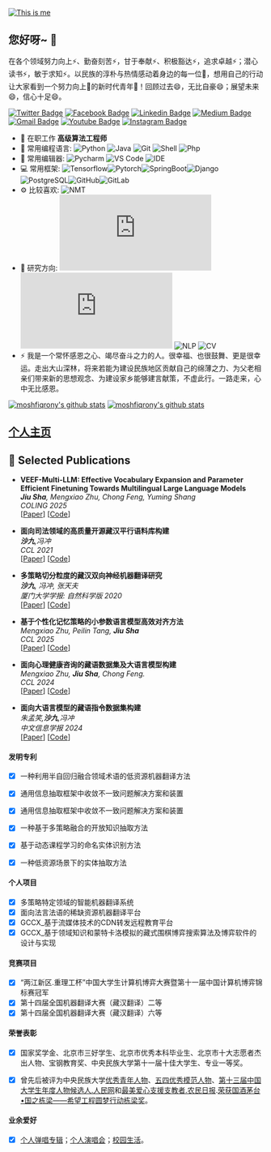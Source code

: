 [![This is me](https://readme-typing-svg.herokuapp.com?size=23&color=15485F&center=true&vCenter=true&width=1400&lines=%F0%9F%92%A1+%E7%8E%B0%E5%AE%9E%E7%9A%84%E6%8A%BD%E8%B1%A1%E6%98%AF%E8%AF%AD%E8%A8%80%EF%BC%8C%E8%AF%AD%E8%A8%80%E7%9A%84%E6%8A%BD%E8%B1%A1%E6%98%AF%E7%A8%8B%E5%BA%8F%EF%BC%8C%E7%A8%8B%E5%BA%8F%E7%9A%84%E6%8A%BD%E8%B1%A1%E6%98%AF%E6%95%B0%E7%90%86%E9%80%BB%E8%BE%91%EF%BC%8C%E6%95%B0%E7%90%86%E9%80%BB%E8%BE%91%E7%9A%84%E6%8A%BD%E8%B1%A1%E6%98%AF%E8%B6%85%E8%B6%8A%E8%AE%A4%E7%9F%A5%E7%9A%84%E7%9C%9F%E7%90%86%E3%80%82)](https://git.io/typing-svg)
## 您好呀~ 👋
在各个领域努力向上⚡、勤奋刻苦⚡，甘于奉献⚡、积极豁达⚡，追求卓越⚡；潜心读书⚡，敏于求知⚡。以民族的淳朴与热情感动着身边的每一位🔭，想用自己的行动让大家看到一个努力向上🔭的新时代青年🔭！回顾过去😄，无比自豪😄；展望未来😄，信心十足😄。

[![Twitter Badge](https://img.shields.io/badge/-shajiu-blue?style=plastic&logo=Twitter&logoColor=white&link=https://twitter.com/shajiu/)](https://twitter.com/shajiu/)
[![Facebook Badge](https://img.shields.io/badge/-shajiu-blue?style=plastic&logo=Facebook&logoColor=white&link=https://www.facebook.com/in/shajiu/)](https://www.facebook.com/profile.php?id=100072590255259)
[![Linkedin Badge](https://img.shields.io/badge/-shajiu-blue?style=plastic&logo=Linkedin&logoColor=white&link=https://www.linkedin.com/in/%E4%B9%9D-%E6%B2%99-8a1357220/)](https://www.linkedin.com/in/%E4%B9%9D-%E6%B2%99-8a1357220/)
[![Medium Badge](https://img.shields.io/badge/-@shajiu-black?style=plastic&labelColor=000000&logo=Medium&link=https://medium.com/@moshfiqrony/)](https://medium.com/@18810979033)
[![Gmail Badge](https://img.shields.io/badge/-shajiu@bit.edu.cn-c14438?style=plastic&logo=Gmail&logoColor=white&link=mailto:shajiu@iubat.edu)](mailto:shajiu@iubat.edu)
[![Youtube Badge](https://img.shields.io/badge/-shajiu-darkred?style=plastic&logo=youtube&logoColor=white&link=https://www.youtube.com/channel/UCZz07tLC8RqmCxc5nDGs9Xw)](https://www.youtube.com/channel/UCZz07tLC8RqmCxc5nDGs9Xw)
[![Instagram Badge](https://img.shields.io/badge/-shajiu-purple?style=plastic&logo=instagram&logoColor=white&link=https://instagram.com/moshfiqrony/)](https://instagram.com/shajiu)

- 🏢 在职工作 **高级算法工程师**
- 🚀 常用编程语言:
  ![Python](https://img.shields.io/badge/-Python-black?style=plastic&logo=Python)
  ![Java](https://img.shields.io/badge/-Java-8fcfd1?style=plastic&logo=Java)
  ![Git](https://img.shields.io/badge/-Git-black?style=plastic&logo=git)
  ![Shell](https://img.shields.io/badge/-Shell-blasck?style=plastic&logo=Shell)
  ![Php](https://img.shields.io/badge/-php-394989?style=plastic&logo=php)
- 📙 常用编辑器:
  ![Pycharm](https://img.shields.io/badge/-Pycharm-007ACC?style=plastic&logo=Pycharm)
  ![VS Code](https://img.shields.io/badge/-VS%20Code-007ACC?style=plastic&logo=visual-studio-code)
  ![IDE](https://img.shields.io/badge/-IDE-007ACC?style=plastic&logo=IDE)
- 💻 常用框架:
  ![Tensorflow](https://img.shields.io/badge/-Tensorflow-3b2e5a?style=plastic&logo=tensorflow)![Pytorch](https://img.shields.io/badge/-Pytorch-0081CB?style=plastic&logo=pytorch)![SpringBoot](https://img.shields.io/badge/-SpringBoot-563D7C?style=plastic&logo=SpringBoot)![Django](https://img.shields.io/badge/-Django-092E20?style=plastic&logo=Django)![PostgreSQL](https://img.shields.io/badge/-PostgreSQL-336791?style=plastic&logo=postgresql)![GitHub](https://img.shields.io/badge/-GitHub-181717?style=plastic&logo=github)![GitLab](https://img.shields.io/badge/-GitLab-FCA121?style=plastic&logo=gitlab)
- ⚙️ 比较喜欢: ![NMT](https://img.shields.io/badge/-NMT-394989?style=plastic&logo=NMT)
- 🌱 研究方向:
  ![机器学习](https://img.shields.io/badge/-机器学习-black?style=plastic&logo=Node.js) ![深度学习](https://img.shields.io/badge/-深度学习-c7b198?style=plastic&logo=Express.JS) ![NLP](https://img.shields.io/badge/-NLP-E10098?style=plastic&logo=Graphql)
  ![CV](https://img.shields.io/badge/-CV-black?style=plastic&logo=mongodb)
- ⚡️ 我是一个常怀感恩之心、竭尽奋斗之力的人。很幸福、也很鼓舞、更是很幸运。走出大山深林，将来若能为建设民族地区贡献自己的绵薄之力、为父老相亲们带来新的思想观念、为建设家乡能够建言献策，不虚此行。一路走来，心中无比感恩。

[![moshfiqrony's github stats](https://github-readme-stats.vercel.app/api?username=Shajiu&theme=dark&show_icons=true)](https://github.com/shajiu)
[![moshfiqrony's github stats](https://github-readme-stats.vercel.app/api/pin/?username=moshfiqrony&repo=awesome-bd-readme-profile&theme=dark)](https://github.com/Shajiu/)

## [个人主页](https://shajiu.github.io/)
   


## 📄 Selected Publications

- **VEEF-Multi-LLM: Effective Vocabulary Expansion and Parameter Efficient Finetuning Towards Multilingual Large Language Models**  
  ****Jiu Sha***, Mengxiao Zhu, Chong Feng, Yuming Shang*  
  *COLING 2025*  
  [[Paper](https://aclanthology.org/2025.coling-main.533.pdf)] [[Code](https://github.com/Shajiu/VEEF-Multi-LLM)]



- **面向司法领域的高质量开源藏汉平行语料库构建**  
  ****沙九***,冯冲*  
  *CCL 2021*  
  [[Paper](http://jcip.cipsc.org.cn/CN/abstract/abstract3217.shtml)] [[Code](http://jcip.cipsc.org.cn/CN/abstract/abstract3217.shtml)]

- **多策略切分粒度的藏汉双向神经机器翻译研究**  
  ****沙九***, 冯冲, 张天夫*  
  *厦门大学学报: 自然科学版 2020*  
  [[Paper](http://dianda.cqvip.com/Qikan/Article/Detail?id=7101160584)] [[Code](http://dianda.cqvip.com/Qikan/Article/Detail?id=7101160584)]

- **基于个性化记忆策略的小参数语言模型高效对齐方法**  
  *Mengxiao Zhu, Peilin Tang, ***Jiu Sha****  
  *CCL 2025*  
  [[Paper](http://cips-cl.org/static/CCL2025/cclProgram/program/index.html)] [[Code](http://cips-cl.org/static/CCL2025/cclProgram/program/index.html)]
  
- **面向心理健康咨询的藏语数据集及大语言模型构建**  
  *Mengxiao Zhu, ***Jiu Sha***, Chong Feng.*  
  *CCL 2024*  
  [[Paper](https://aclanthology.org/2024.ccl-1.25)] [[Code](https://aclanthology.org/2024.ccl-1.25)]
  
- **面向大语言模型的藏语指令数据集构建**  
  *朱孟笑,***沙九***,冯冲*  
  *中文信息学报 2024*  
  [[Paper](http://jcip.cipsc.org.cn/CN/Y2024/V38/I12/83)] [[Code](http://jcip.cipsc.org.cn/CN/Y2024/V38/I12/83)]






####  发明专利
-	[x] 一种利用半自回归融合领域术语的低资源机器翻译方法
- [x] 通用信息抽取框架中收敛不一致问题解决方案和装置
-	[x] 通用信息抽取框架中收敛不一致问题解决方案和装置
-	[x] 一种基于多策略融合的开放知识抽取方法
-	[x] 基于动态课程学习的命名实体识别方法
-	[x] 一种低资源场景下的实体抽取方法





#### 个人项目
- [x] 多策略特定领域的智能机器翻译系统
- [x] 面向法言法语的稀缺资源机器翻译平台  
- [x] GCCX_基于流媒体技术的CDN转发远程教育平台
- [x] GCCX_基于领域知识和蒙特卡洛模拟的藏式围棋博弈搜索算法及博弈软件的设计与实现

#### 竞赛项目
- [x] “两江新区.重理工杯”中国大学生计算机博弈大赛暨第十一届中国计算机博弈锦标赛冠军
- [x] 第十四届全国机器翻译大赛（藏汉翻译）二等
- [x] 第十四届全国机器翻译大赛（藏汉翻译）六等

####  荣誉表彰
- [x] 国家奖学金、北京市三好学生、北京市优秀本科毕业生、北京市十大志愿者杰出人物、宝钢教育奖、中央民族大学第十一届十佳大学生、专业一等奖。

- [x] 曾先后被评为中央民族大学[优秀青年人物](https://www.sohu.com/a/229225619_174487)、[五四优秀模范人物](https://www.sohu.com/a/230474705_256808)、[第十三届中国大学生年度人物候选人.人民网](http://edu.people.com.cn/n1/2018/0420/c8216-29940453.html?from=timeline&isappinstalled=1)和[最美爱心支援支教者.农民日报](https://news.muc.edu.cn/info/1022/16183.htm).[荣获国酒茅台•国之栋梁——希望工程圆梦行动栋梁奖](https://www.tjkx.com/news/show/1050312)。

#### 业余爱好
- [x] [个人弹唱专辑](http://i.youku.com/u/UMTM2ODA4NzMyMA==)；[个人演唱会](https://v.qq.com/x/page/t0836o0o5ug.html?from=timeline)；[校园生活](https://v.youku.com/v_show/id_XMzYwOTk4NzYzMg==)。
